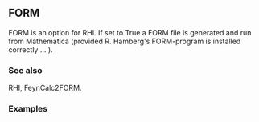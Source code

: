 ##  FORM 

FORM is an option for RHI. If set to True a FORM file is generated and run from Mathematica (provided R. Hamberg's FORM-program is installed correctly ... ).

###  See also 

RHI, FeynCalc2FORM.

###  Examples 